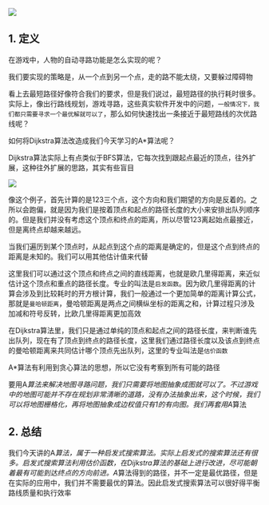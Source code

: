 ![](https://static001.geekbang.org/resource/image/05/b3/059c152aaa2cf0203a48bc6137052fb3.jpg)

## 1. 定义

在游戏中，人物的自动寻路功能是怎么实现的呢？

我们要实现的策略是，从一个点到另一个点，走的路不能太绕，又要躲过障碍物

看上去最短路径好像符合我们的要求，但是我们说过，最短路径的执行耗时很多。实际上，像出行路线规划，游戏寻路，这些真实软件开发中的问题，`一般情况下，我们都只需要寻求一个最优解就可以了`，那么如何快速找出一条接近于最短路线的次优路线呢？

如何将Dijkstra算法改造成我们今天学习的A*算法呢？

Dijkstra算法实际上有点类似于BFS算法，它每次找到跟起点最近的顶点，往外扩展，这种往外扩展的思路，其实有些盲目

![](https://static001.geekbang.org/resource/image/11/dd/11840cc13071fe2da67675338e46cadd.jpg)

像这个例子，首先计算的是123三个点，这个方向和我们期望的方向是反着的。之所以会跑偏，就是因为我们是按着顶点和起点的路径长度的大小来安排出队列顺序的。但是我们并没有考虑这个顶点和终点的距离，所以尽管123离起始点最接近，但是离终点却越来越远。

当我们遍历到某个顶点时，从起点到这个点的距离是确定的，但是这个点到终点的距离是未知的。我们可以用其他估计值来代替

这里我们可以通过这个顶点和终点之间的直线距离，也就是欧几里得距离，来近似估计这个顶点和重点的路径长度。专业的叫法是`启发函数`。因为欧几里得距离的计算会涉及到比较耗时的开方根计算，我们一般通过一个更加简单的距离计算公式，那就是`曼哈顿距离`，曼哈顿距离是两点之间横纵坐标的距离之和，计算过程只涉及加减和符号反转，比欧几里得距离更加高效

在Dijkstra算法里，我们只是通过单纯的顶点和起点之间的路径长度，来判断谁先出队列，现在有了顶点到终点的路径长度，这里我们通过路径长度以及该点到终点的曼哈顿距离来共同估计哪个顶点先出队列，这里的专业叫法是`估价函数`

A*算法有利用到贪心算法的思想，所以它没有考察到所有可能的路径

要用A*算法来解决地图寻路问题，我们只需要将地图抽象成图就可以了。不过游戏中的地图可能并不存在规划非常清晰的道路，没有办法抽象出来，这个时候，我们可以将地图栅格化，再将地图抽象成边权值只有1的有向图。我们再套用A*算法

## 2. 总结

我们今天讲的A*算法，属于一种启发式搜索算法。实际上启发式的搜索算法还有很多。启发式搜索算法利用估价函数，在Dijkstra算法的基础上进行改进，尽可能朝着最有可能到达终点的方向前进。A*算法得到的路径，并不一定是最优路径，但是在实际的应用中，我们并不需要最优的算法。因此启发式搜索算法可以很好得平衡路线质量和执行效率






